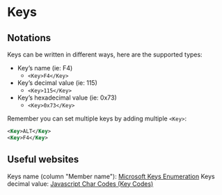 # Keys

Notations
---
Keys can be written in different ways, here are the supported types:
* Key’s name (ie: F4)
  * `<Key>F4</Key>`
* Key’s decimal value (ie: 115)
  * `<Key>115</Key>`
* Key’s hexadecimal value (ie: 0x73)
  * `<Key>0x73</Key>`

Remember you can set multiple keys by adding multiple `<Key>`:  
```XML
<Key>ALT</Key>
<Key>F4</Key>
```

Useful websites
---
Keys name (column "Member name"): [Microsoft Keys Enumeration](https://msdn.microsoft.com/en-us/library/system.windows.forms.keys(v=vs.110).aspx)  
Keys decimal value: [Javascript Char Codes (Key Codes)](https://www.cambiaresearch.com/articles/15/javascript-char-codes-key-codes)
